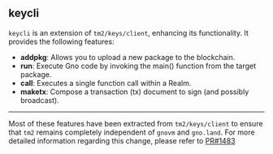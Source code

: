 ## keycli

`keycli` is an extension of `tm2/keys/client`, enhancing its functionality. It provides the following features:

- **addpkg**: Allows you to upload a new package to the blockchain.
- **run**: Execute Gno code by invoking the main() function from the target package.
- **call**: Executes a single function call within a Realm.
- **maketx**: Compose a transaction (tx) document to sign (and possibly broadcast).

--- 

Most of these features have been extracted from `tm2/keys/client` to ensure that `tm2` remains completely independent of `gnovm` and `gno.land`. For more detailed information regarding this change, please refer to [PR#1483](https://github.com/gnolang/gno/pull/1483)
